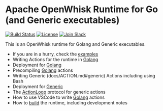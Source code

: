 # Apache OpenWhisk Runtime for Go (and Generic executables)

[![Build Status](https://travis-ci.org/apache/incubator-openwhisk-runtime-go.svg?branch=master)](https://travis-ci.org/apache/incubator-openwhisk-runtime-go)
[![License](https://img.shields.io/badge/license-Apache--2.0-blue.svg)](http://www.apache.org/licenses/LICENSE-2.0)
[![Join Slack](https://img.shields.io/badge/join-slack-9B69A0.svg)](http://slack.openwhisk.org/)

This is an OpenWhisk runtime for Golang and Generic executables. 

- If you are in a hurry, check the [examples](examples/EXAMPLES.md) 
- Writing Actions for the runtime in [Golang](docs/ACTION.md#golang)
- Deployment for [Golang](docs/DEPLOY.md#golang)  
- Precompiling [Golang](docs/DEPLOY.md#precompile)  actions
- Writing Generic (docs/ACTION.md#generic) Actions including using Bash 
- Deployment for [Generic](docs/DEPLOY.md#generic)  
- The [ActionLoop](docs/ACTION.md#actionloop) protocol for generic actions
- How to use VSCode to write [Golang](docs/DEPLOY.md#vscode) actions
- How to [build](docs/BUILD.md#building) the runtime, including development notes

